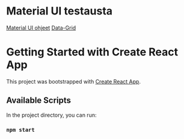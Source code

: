 # Material UI testausta
[Material UI ohjeet](https://material-ui.com/getting-started/installation/)
[Data-Grid](https://material-ui.com/components/data-grid/getting-started/
)
# Getting Started with Create React App

This project was bootstrapped with [Create React App](https://github.com/facebook/create-react-app).

## Available Scripts

In the project directory, you can run:

### `npm start`

